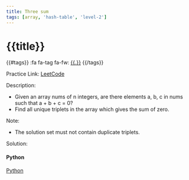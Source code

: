 ```yaml
---
title: Three sum
tags: [array, 'hash-table', 'level-2']
---
```


# {{title}}

{{#tags}}
:fa fa-tag fa-fw: [{{.}}]({{tagspath}}/{{.}})
{{/tags}}

Practice Link: [LeetCode](https://leetcode.com/problems/3sum/)

Description:

- Given an array nums of n integers, are there elements a, b, c in nums such that a + b + c = 0?
- Find all unique triplets in the array which gives the sum of zero.

Note:

- The solution set must not contain duplicate triplets.

Solution:

<!-- tabs:start -->
#### **Python**

[Python](../pycode/array/three-sum.py ':include :type=code')
<!-- tabs:end -->
